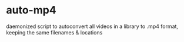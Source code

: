 # auto-mp4
daemonized script to autoconvert all videos in a library to .mp4 format, keeping the same filenames &amp; locations
